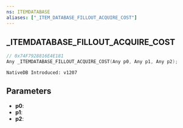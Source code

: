 ```yaml
---
ns: ITEMDATABASE
aliases: ["_ITEM_DATABASE_FILLOUT_ACQUIRE_COST"]
---
```

## _ITEMDATABASE_FILLOUT_ACQUIRE_COST

```c
// 0x74F7928816E4E181
Any _ITEMDATABASE_FILLOUT_ACQUIRE_COST(Any p0, Any p1, Any p2);
```

```
NativeDB Introduced: v1207
```

## Parameters
* **p0**:
* **p1**:
* **p2**:
